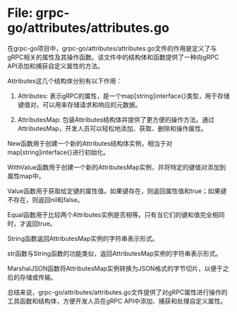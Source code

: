 # File: grpc-go/attributes/attributes.go

在grpc-go项目中，grpc-go/attributes/attributes.go文件的作用是定义了与gRPC相关的属性及其操作函数。该文件中的结构体和函数提供了一种向gRPC API添加和捕获自定义属性的方法。

Attributes这几个结构体分别有以下作用：

1. Attributes: 表示gRPC的属性，是一个map[string]interface{}类型，用于存储键值对。可以用来存储请求和响应的元数据。

2. AttributesMap: 包装Attributes结构体并提供了更方便的操作方法。通过AttributesMap，开发人员可以轻松地添加、获取、删除和操作属性。

New函数用于创建一个新的Attributes结构体实例，相当于对map[string]interface{}进行初始化。

WithValue函数用于创建一个新的AttributesMap实例，并将特定的键值对添加到属性map中。

Value函数用于获取给定键的属性值。如果键存在，则返回属性值和true；如果键不存在，则返回nil和false。

Equal函数用于比较两个Attributes实例是否相等。只有当它们的键和值完全相同时，才返回true。

String函数返回AttributesMap实例的字符串表示形式。

str函数与String函数的功能类似，返回AttributesMap实例的字符串表示形式。

MarshalJSON函数将AttributesMap实例转换为JSON格式的字节切片，以便于之后的存储或传输。

总结来说，grpc-go/attributes/attributes.go文件提供了对gRPC属性进行操作的工具函数和结构体，方便开发人员在gRPC API中添加、捕获和处理自定义属性。

